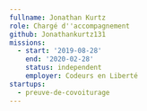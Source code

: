 ```yaml
---
fullname: Jonathan Kurtz
role: Chargé d''accompagnement
github: Jonathankurtz131
missions:
  - start: '2019-08-28'
    end: '2020-02-28'
    status: independent
    employer: Codeurs en Liberté
startups:
  - preuve-de-covoiturage
---
```

